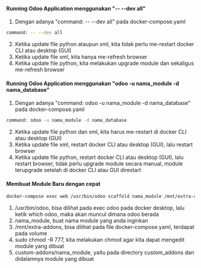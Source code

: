 
#### Running Odoo Application menggunakan "-- --dev all"
1. Dengan adanya "command: -- --dev all" pada docker-compose.yaml
```sh
command: -- --dev all
```
2. Ketika update file python ataupun xml, kita tidak perlu me-restart docker CLI atau desktop (GUI)
3. Ketika update file xml, kita hanya me-refresh browser
4. Ketika update file python, kita melakukan upgrade module dan sekaligus me-refresh browser

#### Running Odoo Application menggunakan "odoo -u nama_module -d nama_database"
1. Dengan adanya "command: odoo -u nama_module -d nama_database" pada docker-compose.yaml
```sh
command: odoo -u nama_module -d nama_database
```
2. Ketika update file python dan xml, kita harus me-restart di docker CLI atau desktop (GUI)
3. Ketika update file xml, restart docker CLI atau desktop (GUI), lalu restart browser
4. Ketika update file python, restart docker CLI atau desktop (GUI), lalu restart browser, tidak perlu upgrade module secara manual, module terupgrade setelah di docker CLI atau GUI direstart

#### Membuat Module Baru dengan cepat
```sh
docker-compose exec web /usr/bin/odoo scaffold nama_module /mnt/extra-addons && sudo chmod -R 777 custom-addons/nama_module
```
1. /usr/bin/odoo, bisa dilihat pada exec odoo pada docker desktop, lalu ketik which odoo, maka akan muncul dimana odoo berada
2. nama_module, buat nama module yang anda inginkan
3. /mnt/extra-addons, bisa dilihat pada file docker-compose.yaml, terdapat pada volume
4. sudo chmod -R 777, kita melakukan chmod agar kita dapat mengedit module yang dibuat
5. custom-addons/nama_module, yaitu pada directory custom_addons dan didalamnya module yang dibuat

